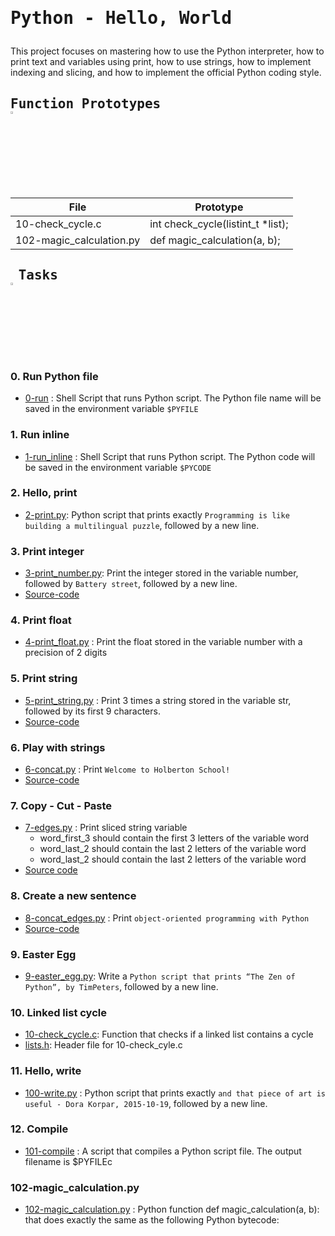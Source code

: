 # <pre>Python - Hello, World</pre>
This project focuses on mastering how to use the Python interpreter, how to print text and variables using print, how to use strings, how to implement indexing and slicing, and how to implement the official Python coding style.
## <pre>Function Prototypes   <img src="https://user-images.githubusercontent.com/107026397/209423040-0ba70fc0-8862-492e-944b-fa10de86e407.svg" width=3% height=3%/></pre>
| File  | Prototype |
| ------------- | ------------- |
| 10-check_cycle.c  | int check_cycle(listint_t *list);  |
| 102-magic_calculation.py  | def magic_calculation(a, b);  |

## <pre> Tasks   <img src="https://user-images.githubusercontent.com/107026397/209345588-c8cc3382-31c2-417b-888a-666928ab0e1d.svg" width=3% height=3%/></pre>
### 0. Run Python file <br>
   * [0-run](https://github.com/Bezawork-pr/alx-higher_level_programming/blob/master/0x00-python-hello_world/0-run) : Shell Script that runs Python script. The Python file name will be saved in the environment variable `$PYFILE`
### 1. Run inline <br>
  * [1-run_inline](https://github.com/Bezawork-pr/alx-higher_level_programming/blob/master/0x00-python-hello_world/1-run_inline) : Shell Script that runs Python script. The Python code will be saved in the environment variable `$PYCODE`
### 2. Hello, print <br>
  * [2-print.py](https://github.com/Bezawork-pr/alx-higher_level_programming/blob/master/0x00-python-hello_world/2-print.py): Python script that prints exactly `Programming is like building a multilingual puzzle`, followed by a new line.
### 3. Print integer <br>
  * [3-print_number.py](https://github.com/Bezawork-pr/alx-higher_level_programming/blob/master/0x00-python-hello_world/3-print_number.py): Print the integer stored in the variable number, followed by `Battery street`, followed by a new line.<br>
  * [Source-code](https://github.com/holbertonschool/0x00.py/blob/master/3-print_number.py)
### 4. Print float <br>
  * [4-print_float.py](https://github.com/Bezawork-pr/alx-higher_level_programming/blob/master/0x00-python-hello_world/4-print_float.py) : Print the float stored in the variable number with a precision of 2 digits
### 5. Print string <br>
  * [5-print_string.py](https://github.com/Bezawork-pr/alx-higher_level_programming/blob/master/0x00-python-hello_world/5-print_string.py) : Print 3 times a string stored in the variable str, followed by its first 9 characters. <br>
  * [Source-code](https://github.com/holbertonschool/0x00.py/blob/master/5-print_string.py)
### 6. Play with strings <br>
  * [6-concat.py](https://github.com/Bezawork-pr/alx-higher_level_programming/blob/master/0x00-python-hello_world/6-concat.py) : Print `Welcome to Holberton School!`
  * [Source-code](https://github.com/holbertonschool/0x00.py/blob/master/6-concat.py)
### 7. Copy - Cut - Paste <br>
  * [7-edges.py](https://github.com/Bezawork-pr/alx-higher_level_programming/blob/master/0x00-python-hello_world/7-edges.py) : Print sliced string variable<br>
    * word_first_3 should contain the first 3 letters of the variable word<br>
    * word_last_2 should contain the last 2 letters of the variable word<br>
    * word_last_2 should contain the last 2 letters of the variable word<br>
   * [Source code](https://github.com/holbertonschool/0x00.py/blob/master/7-edges.py)
### 8. Create a new sentence <br>
  * [8-concat_edges.py](https://github.com/Bezawork-pr/alx-higher_level_programming/blob/master/0x00-python-hello_world/8-concat_edges.py) : Print `object-oriented programming with Python`<br>
  * [Source-code](https://github.com/holbertonschool/0x00.py/blob/master/8-concat_edges.py)
### 9. Easter Egg<br>
  * [9-easter_egg.py](https://github.com/Bezawork-pr/alx-higher_level_programming/blob/master/0x00-python-hello_world/9-easter_egg.py): Write a `Python script that prints “The Zen of Python”, by TimPeters`, followed by a new line.
### 10. Linked list cycle <br>
  * [10-check_cycle.c](https://github.com/Bezawork-pr/alx-higher_level_programming/blob/master/0x00-python-hello_world/10-linked_lists.c): Function that checks if a linked list contains a cycle 
  * [lists.h](https://github.com/Bezawork-pr/alx-higher_level_programming/blob/master/0x00-python-hello_world/lists.h): Header file for 10-check_cyle.c
### 11. Hello, write <br>
  * [100-write.py](https://github.com/Bezawork-pr/alx-higher_level_programming/blob/master/0x00-python-hello_world/100-write.py) :  Python script that prints exactly `and that piece of art is useful - Dora Korpar, 2015-10-19`, followed by a new line.
### 12. Compile <br>
  * [101-compile](https://github.com/Bezawork-pr/alx-higher_level_programming/blob/master/0x00-python-hello_world/101-compile) : A script that compiles a Python script file. The output filename is $PYFILEc
### 102-magic_calculation.py
  * [102-magic_calculation.py](https://github.com/Bezawork-pr/alx-higher_level_programming/blob/master/0x00-python-hello_world/102-magic_calculation.py) :  Python function def magic_calculation(a, b): that does exactly the same as the following Python bytecode:
  
